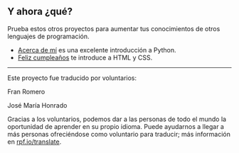 ## Y ahora ¿qué?

Prueba estos otros proyectos para aumentar tus conocimientos de otros lenguajes de programación.

- [Acerca de mí](https://projects.raspberrypi.org/es-ES/projects/about-me?utm_source=pathway&utm_medium=whatnext&utm_campaign=projects) es una excelente introducción a Python.
- [Feliz cumpleaños](https://projects.raspberrypi.org/es-ES/projects/happy-birthday?utm_source=pathway&utm_medium=whatnext&utm_campaign=projects) te introduce a HTML y CSS.


***
Este proyecto fue traducido por voluntarios:

Fran Romero

José María Honrado

Gracias a los voluntarios, podemos dar a las personas de todo el mundo la oportunidad de aprender en su propio idioma. Puede ayudarnos a llegar a más personas ofreciéndose como voluntario para traducir; más información en [rpf.io/translate](https://rpf.io/translate).
